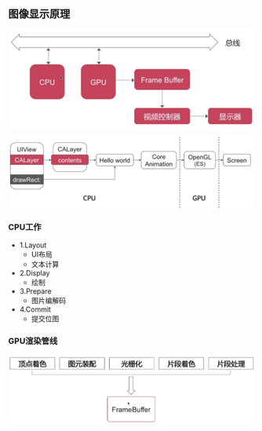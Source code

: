 ## 图像显示原理

![4](images/4.png)

![5](images/5.png)

### CPU工作

* 1.Layout
  * UI布局
  * 文本计算
* 2.Display
  * 绘制
* 3.Prepare
  * 图片编解码
* 4.Commit
  * 提交位图

### GPU渲染管线
![6](images/6.png)